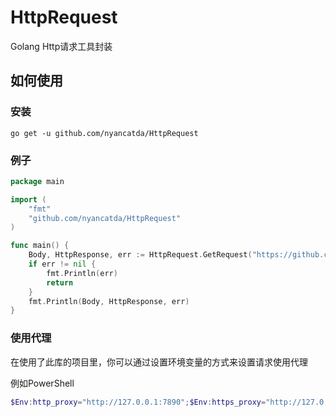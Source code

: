 # HttpRequest
Golang Http请求工具封装

## 如何使用
### 安装
```
go get -u github.com/nyancatda/HttpRequest
```

### 例子
``` go
package main

import (
	"fmt"
	"github.com/nyancatda/HttpRequest"
)

func main() {
	Body, HttpResponse, err := HttpRequest.GetRequest("https://github.com", []string{"Accept-Language:en-US,en;q=0.5"})
	if err != nil {
		fmt.Println(err)
		return
	}
	fmt.Println(Body, HttpResponse, err)
}
```

### 使用代理
在使用了此库的项目里，你可以通过设置环境变量的方式来设置请求使用代理

例如PowerShell
``` PowerShell
$Env:http_proxy="http://127.0.0.1:7890";$Env:https_proxy="http://127.0.0.1:7890"
```